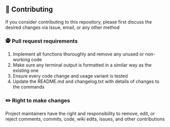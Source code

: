 ## 💬 Contributing

If you consider contributing to this repository, please first discuss the desired changes via issue, email, or any other method

### 🕵️‍ Pull request requirements

1. Implement all functions thoroughly and remove any unused or non-working code
2. Make sure any terminal output is formatted in a similar way as the existing one
3. Ensure every code change and usage variant is tested
4. Update the README.md and changelog.txt with details of changes to the commands

### ✏️ Right to make changes

Project maintainers have the right and responsibility to remove, edit, or reject comments, commits, code, wiki edits, issues, and other contributions
